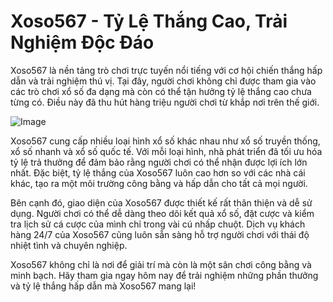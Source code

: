 # Xoso567 - Tỷ Lệ Thắng Cao, Trải Nghiệm Độc Đáo

Xoso567 là nền tảng trò chơi trực tuyến nổi tiếng với cơ hội chiến thắng hấp dẫn và trải nghiệm thú vị. Tại đây, người chơi không chỉ được tham gia vào các trò chơi xổ số đa dạng mà còn có thể tận hưởng tỷ lệ thắng cao chưa từng có. Điều này đã thu hút hàng triệu người chơi từ khắp nơi trên thế giới.

![Image](https://github.com/user-attachments/assets/bd51ea9f-0666-407b-a7a7-98ead6de688c)

Xoso567 cung cấp nhiều loại hình xổ số khác nhau như xổ số truyền thống, xổ số nhanh và xổ số quốc tế. Với mỗi loại hình, nhà phát triển đã tối ưu hóa tỷ lệ trả thưởng để đảm bảo rằng người chơi có thể nhận được lợi ích lớn nhất. Đặc biệt, tỷ lệ thắng của Xoso567 luôn cao hơn so với các nhà cái khác, tạo ra một môi trường công bằng và hấp dẫn cho tất cả mọi người.

Bên cạnh đó, giao diện của Xoso567 được thiết kế rất thân thiện và dễ sử dụng. Người chơi có thể dễ dàng theo dõi kết quả xổ số, đặt cược và kiểm tra lịch sử cá cược của mình chỉ trong vài cú nhấp chuột. Dịch vụ khách hàng 24/7 của Xoso567 cũng luôn sẵn sàng hỗ trợ người chơi với thái độ nhiệt tình và chuyên nghiệp.

Xoso567 không chỉ là nơi để giải trí mà còn là một sân chơi công bằng và minh bạch. Hãy tham gia ngay hôm nay để trải nghiệm những phần thưởng và tỷ lệ thắng hấp dẫn mà Xoso567 mang lại!